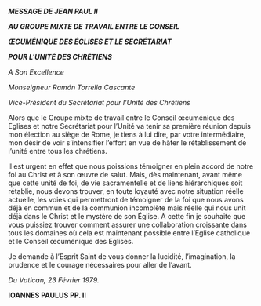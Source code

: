 ***MESSAGE DE JEAN PAUL II***

***AU GROUPE MIXTE DE TRAVAIL ENTRE LE CONSEIL***

***ŒCUMÉNIQUE DES ÉGLISES ET LE SECRÉTARIAT***

***POUR L'UNITÉ DES CHRÉTIENS***

*A Son Excellence*

*Monseigneur Ramón Torrella Cascante*

*Vice-Président du Secrétariat pour l’Unité des Chrétiens*

Alors que le Groupe mixte de travail entre le Conseil œcuménique des Eglises et notre Secrétariat pour l’Unité va tenir sa première réunion depuis mon élection au siège de Rome, je tiens à lui dire, par votre intermédiaire, mon désir de voir s’intensifier l’effort en vue de hâter le rétablissement de l’unité entre tous les chrétiens.

Il est urgent en effet que nous poissions témoigner en plein accord de notre foi au Christ et à son œuvre de salut. Mais, dès maintenant, avant même que cette unité de foi, de vie sacramentelle et de liens hiérarchiques soit rétablie, nous devons trouver, en toute loyauté avec notre situation réelle actuelle, les voies qui permettront de témoigner de la foi que nous avons déjà en commun et de la communion incomplète mais réelle qui nous unit déjà dans le Christ et le mystère de son Église. A cette fin je souhaite que vous puissiez trouver comment assurer une collaboration croissante dans tous les domaines où cela est maintenant possible entre l’Eglise catholique et le Conseil œcuménique des Eglises.

Je demande à l’Esprit Saint de vous donner la lucidité, l’imagination, la prudence et le courage nécessaires pour aller de l’avant.

*Du Vatican, 23 Février 1979.*

**IOANNES PAULUS PP. II**